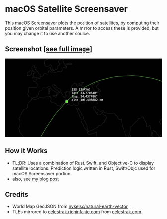 # macOS Satellite Screensaver
This macOS Screensaver plots the position of satellites, by computing their position given orbital parameters. A mirror to access these is provided, but you may change it to use another source.

## Screenshot [[see full image]](img/screenshot.png)
[![screenshot](img/large-satellite.jpg)](img/screenshot.png)

## How it Works
- TL;DR: Uses a combination of Rust, Swift, and Objective-C to display satellite locations. Prediction logic written in Rust, Swift/Objc used for macOS Screensaver portion.
- also, [see my blog post](https://www.richinfante.com/2019/04/25/macos-satellite-screensaver-in-rust-swift-and-objc)

## Credits
- World Map GeoJSON from [nvkelso/natural-earth-vector](https://github.com/nvkelso/natural-earth-vector/)
- TLEs mirrored to [celestrak.richinfante.com](https://celestrak.richinfante.com/stations.txt) from [celestrak.com](https://www.celestrak.com/NORAD/elements/stations.txt).

